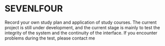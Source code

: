 # SEVENLFOUR
Record your own study plan and application of study courses. The current project is still under development, and the current stage is mainly to test the integrity of the system and the continuity of the interface. If you encounter problems during the test, please contact me
